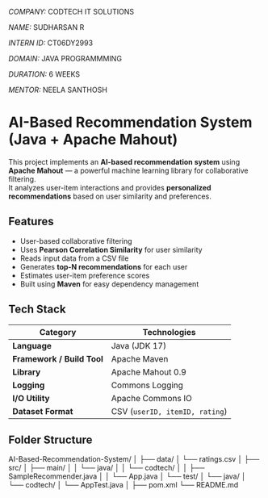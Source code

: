 *COMPANY:* CODTECH IT SOLUTIONS

*NAME:* SUDHARSAN R

*INTERN ID:* CT06DY2993

*DOMAIN:* JAVA PROGRAMMMING

*DURATION:* 6 WEEKS

*MENTOR:* NEELA SANTHOSH


# AI-Based Recommendation System (Java + Apache Mahout)

This project implements an **AI-based recommendation system** using **Apache Mahout** — a powerful machine learning library for collaborative filtering.  
It analyzes user-item interactions and provides **personalized recommendations** based on user similarity and preferences.


## Features

- User-based collaborative filtering  
- Uses **Pearson Correlation Similarity** for user similarity  
- Reads input data from a CSV file  
- Generates **top-N recommendations** for each user  
- Estimates user-item preference scores  
- Built using **Maven** for easy dependency management  


## Tech Stack

| Category | Technologies |
|-----------|---------------|
| **Language** | Java (JDK 17) |
| **Framework / Build Tool** | Apache Maven |
| **Library** | Apache Mahout 0.9 |
| **Logging** | Commons Logging |
| **I/O Utility** | Apache Commons IO |
| **Dataset Format** | CSV (`userID, itemID, rating`) |


## Folder Structure
AI-Based-Recommendation-System/
│
├── data/
│ └── ratings.csv
│
├── src/
│ ├── main/
│ │ └── java/
│ │ └── codtech/
│ │ ├── SampleRecommender.java
│ │ └── App.java
│ └── test/
│ └── java/
│ └── codtech/
│ └── AppTest.java
│
├── pom.xml
└── README.md



